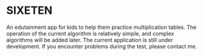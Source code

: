 # SIXETEN
An edutainment app for kids to help them practice multiplication tables. The operation of the current algorithm is relatively simple, and complex algorithms will be added later. The current application is still under development. If you encounter problems during the test, please contact me.
